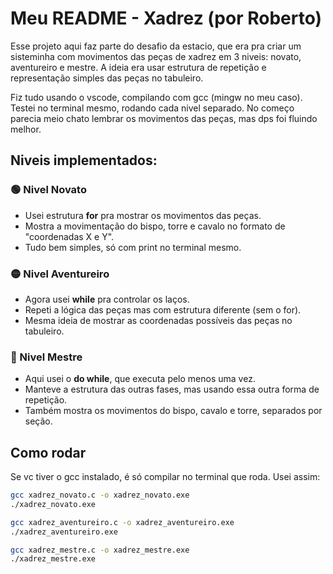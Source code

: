 # Meu README - Xadrez (por Roberto)

Esse projeto aqui faz parte do desafio da estacio, que era pra criar um sisteminha com movimentos das peças de xadrez em 3 niveis: novato, aventureiro e mestre. A ideia era usar estrutura de repetição e representação simples das peças no tabuleiro.

Fiz tudo usando o vscode, compilando com gcc (mingw no meu caso). Testei no terminal mesmo, rodando cada nivel separado. No começo parecia meio chato lembrar os movimentos das peças, mas dps foi fluindo melhor.

## Niveis implementados:

### 🟢 Nivel Novato
- Usei estrutura **for** pra mostrar os movimentos das peças.
- Mostra a movimentação do bispo, torre e cavalo no formato de "coordenadas X e Y".
- Tudo bem simples, só com print no terminal mesmo.

### 🟡 Nivel Aventureiro
- Agora usei **while** pra controlar os laços.
- Repeti a lógica das peças mas com estrutura diferente (sem o for).
- Mesma ideia de mostrar as coordenadas possíveis das peças no tabuleiro.

### 🔴 Nivel Mestre
- Aqui usei o **do while**, que executa pelo menos uma vez.
- Manteve a estrutura das outras fases, mas usando essa outra forma de repetição.
- Também mostra os movimentos do bispo, cavalo e torre, separados por seção.

## Como rodar

Se vc tiver o gcc instalado, é só compilar no terminal que roda. Usei assim:

```bash
gcc xadrez_novato.c -o xadrez_novato.exe
./xadrez_novato.exe

gcc xadrez_aventureiro.c -o xadrez_aventureiro.exe
./xadrez_aventureiro.exe

gcc xadrez_mestre.c -o xadrez_mestre.exe
./xadrez_mestre.exe
